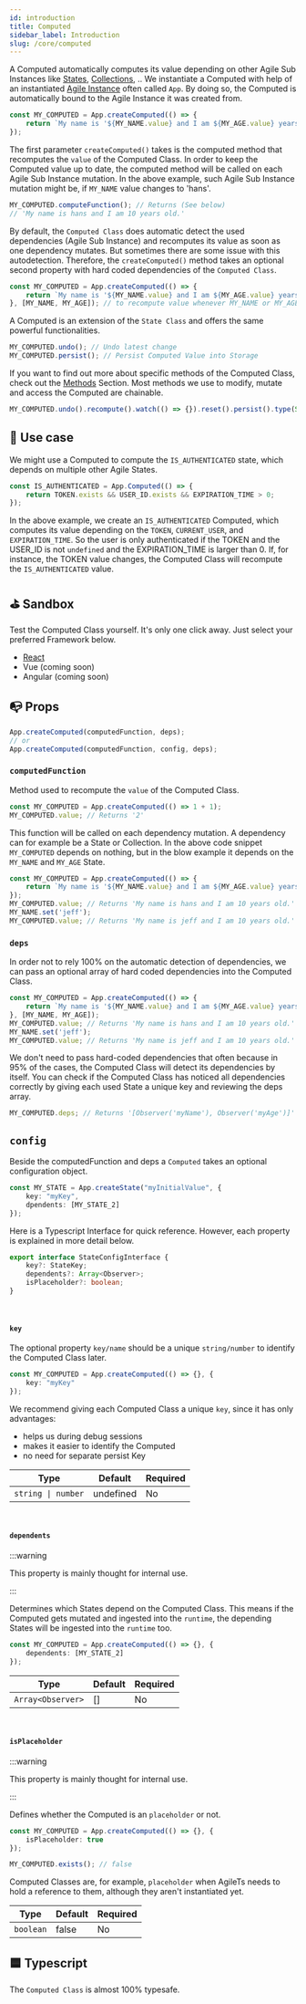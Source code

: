 ```yaml
---
id: introduction
title: Computed
sidebar_label: Introduction
slug: /core/computed
---
```


A Computed automatically computes its value depending
on other Agile Sub Instances like [States](../state/Introduction.md), [Collections](../collection/Introduction.md), ..
We instantiate a Computed with help of an instantiated [Agile Instance](../agile-instance/Introduction.md) often called `App`.
By doing so, the Computed is automatically bound to the Agile Instance it was created from.
```ts
const MY_COMPUTED = App.createComputed(() => {
    return `My name is '${MY_NAME.value} and I am ${MY_AGE.value} years old.`;
});
```
The first parameter `createComputed()` takes
is the computed method that recomputes the `value` of the Computed Class.
In order to keep the Computed value up to date, the computed method will be called on each Agile Sub Instance mutation.
In the above example, such Agile Sub Instance mutation might be, if `MY_NAME` value changes to 'hans'.
```ts
MY_COMPUTED.computeFunction(); // Returns (See below)
// 'My name is hans and I am 10 years old.'
```
By default, the `Computed Class` does automatic detect the used dependencies (Agile Sub Instance)
and recomputes its value as soon as one dependency mutates.
But sometimes there are some issue with this autodetection.
Therefore, the `createComputed()` method takes an optional second property with hard coded dependencies of the `Computed Class`.
```ts
const MY_COMPUTED = App.createComputed(() => {
    return `My name is '${MY_NAME.value} and I am ${MY_AGE.value} years old.`;
}, [MY_NAME, MY_AGE]); // to recompute value whenever MY_NAME or MY_AGE changes (gets normally autodetected)
```
A Computed is an extension of the `State Class` and offers the same powerful functionalities.
```ts
MY_COMPUTED.undo(); // Undo latest change
MY_COMPUTED.persist(); // Persist Computed Value into Storage
```
If you want to find out more about specific methods of the Computed Class, check out the [Methods](./Methods.md) Section.
Most methods we use to modify, mutate and access the Computed are chainable.
```ts
MY_COMPUTED.undo().recompute().watch(() => {}).reset().persist().type(String).undo();
```


## 🔨 Use case
We might use a Computed to compute the `IS_AUTHENTICATED` state, which depends on multiple other Agile States.
```ts
const IS_AUTHENTICATED = App.Computed(() => {
    return TOKEN.exists && USER_ID.exists && EXPIRATION_TIME > 0;
});
```
In the above example, we create an `IS_AUTHENTICATED` Computed,
which computes its value depending on the `TOKEN`, `CURRENT_USER`, and `EXPIRATION_TIME`.
So the user is only authenticated if the TOKEN and the USER_ID is not `undefined` and the EXPIRATION_TIME is larger than 0.
If, for instance, the TOKEN value changes, the Computed Class will recompute the `IS_AUTHENTICATED` value.


## ⛳️ Sandbox
Test the Computed Class yourself. It's only one click away. Just select your preferred Framework below.
- [React](https://codesandbox.io/s/agilets-first-computed-kisgr)
- Vue (coming soon)
- Angular (coming soon)


## 📭 Props

```ts
App.createComputed(computedFunction, deps);
// or
App.createComputed(computedFunction, config, deps);
```

### `computedFunction`

Method used to recompute the `value` of the Computed Class.
```ts {1}
const MY_COMPUTED = App.createComputed(() => 1 + 1);
MY_COMPUTED.value; // Returns '2'
```
This function will be called on each dependency mutation.
A dependency can for example be a State or Collection.
In the above code snippet `MY_COMPUTED` depends on nothing,
but in the blow example it depends on the `MY_NAME` and `MY_AGE` State.
```ts
const MY_COMPUTED = App.createComputed(() => {
    return `My name is '${MY_NAME.value} and I am ${MY_AGE.value} years old.`;
});
MY_COMPUTED.value; // Returns 'My name is hans and I am 10 years old.' 
MY_NAME.set('jeff');
MY_COMPUTED.value; // Returns 'My name is jeff and I am 10 years old.' 
```

### `deps`

In order not to rely 100% on the automatic detection of dependencies,
we can pass an optional array of hard coded dependencies into the Computed Class.
```ts
const MY_COMPUTED = App.createComputed(() => {
    return `My name is '${MY_NAME.value} and I am ${MY_AGE.value} years old.`;
}, [MY_NAME, MY_AGE]);
MY_COMPUTED.value; // Returns 'My name is hans and I am 10 years old.' 
MY_NAME.set('jeff');
MY_COMPUTED.value; // Returns 'My name is jeff and I am 10 years old.' 
```
We don't need to pass hard-coded dependencies that often
because in 95% of the cases, the Computed Class will detect its dependencies by itself.
You can check if the Computed Class has noticed all dependencies correctly by giving each used State a unique key and reviewing the deps array.
```ts
MY_COMPUTED.deps; // Returns '[Observer('myName'), Observer('myAge')]'
```

## `config`

Beside the computedFunction and deps a `Computed` takes an optional configuration object.
```ts
const MY_STATE = App.createState("myInitialValue", {
    key: "myKey",
    dpendents: [MY_STATE_2]
});
```
Here is a Typescript Interface for quick reference. However,
each property is explained in more detail below.
```ts
export interface StateConfigInterface {
    key?: StateKey;
    dependents?: Array<Observer>;
    isPlaceholder?: boolean;
}
```

<br/>

#### `key`
The optional property `key/name` should be a unique `string/number` to identify the Computed Class later.
```ts
const MY_COMPUTED = App.createComputed(() => {}, {
    key: "myKey"
});
```
We recommend giving each Computed Class a unique `key`, since it has only advantages:
- helps us during debug sessions
- makes it easier to identify the Computed
- no need for separate persist Key

| Type               | Default     | Required |
|--------------------|-------------|----------|
| `string \| number` | undefined   | No       |

<br/>

#### `dependents`

:::warning

This property is mainly thought for internal use.

:::

Determines which States depend on the Computed Class.
This means if the Computed gets mutated and ingested into the `runtime`,
the depending States will be ingested into the `runtime` too.
```ts
const MY_COMPUTED = App.createComputed(() => {}, {
    dependents: [MY_STATE_2]
});
```

| Type              | Default     | Required |
|-------------------|-------------|----------|
| `Array<Observer>` | []          | No       |

<br/>

#### `isPlaceholder`

:::warning

This property is mainly thought for internal use.

:::

Defines whether the Computed is an `placeholder` or not.
```ts
const MY_COMPUTED = App.createComputed(() => {}, {
    isPlaceholder: true
});

MY_COMPUTED.exists(); // false
```
Computed Classes are, for example, `placeholder` when AgileTs needs to hold a reference to them,
although they aren't instantiated yet.

| Type            | Default     | Required |
|-----------------|-------------|----------|
| `boolean`       | false       | No       |


## 🟦 Typescript

The `Computed Class` is almost 100% typesafe.
